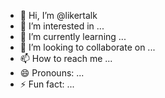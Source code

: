- 👋 Hi, I’m @likertalk
- 👀 I’m interested in ...
- 🌱 I’m currently learning ...
- 💞️ I’m looking to collaborate on ...
- 📫 How to reach me ...
- 😄 Pronouns: ...
- ⚡ Fun fact: ...

<!---
likertalk/likertalk is a ✨ special ✨ repository because its `README.md` (this file) appears on your GitHub profile.
You can click the Preview link to take a look at your changes.
--->
